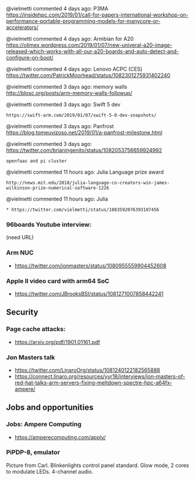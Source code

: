 @vielmetti commented 4 days ago:
    P3MA https://insidehpc.com/2019/01/call-for-papers-international-workshop-on-performance-portable-programming-models-for-manycore-or-accelerators/


@vielmetti commented 4 days ago:
    Armbian for A20 https://olimex.wordpress.com/2019/01/07/new-univeral-a20-image-released-which-works-with-all-our-a20-boards-and-auto-detect-and-configure-on-boot/


@vielmetti commented 4 days ago:
    Lenovo ACPC (CES) https://twitter.com/PatrickMoorhead/status/1082301275931402240

@vielmetti commented 3 days ago:
    memory walls http://blosc.org/posts/arm-memory-walls-followup/


@vielmetti commented 3 days ago:
    Swift 5 dev
    
    https://swift-arm.com/2019/01/07/swift-5-0-dev-snapshots/


@vielmetti commented 3 days ago:
    Panfrost https://blog.tomeuvizoso.net/2019/01/a-panfrost-milestone.html


@vielmetti commented 3 days ago:
    https://twitter.com/brianingenito/status/1082053756659924992
    
    openfaas and pi cluster


@vielmetti commented 11 hours ago:
    Julia Language prize award
    
    http://news.mit.edu/2018/julia-language-co-creators-win-james-wilkinson-prize-numerical-software-1226


@vielmetti commented 11 hours ago:
    Julia
    
    * https://twitter.com/vielmetti/status/1083592076393107456

### 96boards Youtube interview: 

(need URL)

### Arm NUC 

* https://twitter.com/jonmasters/status/1080955559904452608

### Apple II video card with arm64 SoC 

* https://twitter.com/JBrooksBSI/status/1081271007858442241

## Security

### Page cache attacks: 

* https://arxiv.org/pdf/1901.01161.pdf

### Jon Masters talk 

* https://twitter.com/LinaroOrg/status/1081240122182565888
* https://connect.linaro.org/resources/yvr18/interviews/jon-masters-of-red-hat-talks-arm-servers-fixing-meltdown-spectre-hpc-a64fx-ampere/

## Jobs and opportunities

### Jobs: Ampere Computing 

* https://amperecomputing.com/apply/

### PiPDP-8, emulator

Picture from Carl.
Blinkenlights control panel standard.
Glow mode, 2 cores to modulate LEDs.
4-channel audio.
